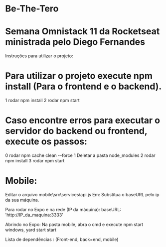 # Be-The-Tero

# Semana Omnistack 11 da Rocketseat ministrada pelo Diego Fernandes
Instruções para utilizar o projeto:
# Para utilizar o projeto execute npm install (Para o frontend e o backend).
1 rodar npm install
2 rodar npm start
# Caso encontre erros para executar o servidor do backend ou frontend, execute os passos:
0 rodar npm cache clean --force
1 Deletar a pasta node_modules
2 rodar npm install
3 rodar npm start
# Mobile:


Editar o arquivo mobile\src\services\api.js
Em: Substitua o baseURL pelo ip da sua máquina.

Para rodar no Expo e na rede (IP da máquina):
baseURL: 'http://IP_da_maquina:3333'

Abrindo no Expo:
Na pasta mobile, abra o cmd e execute npm start windows, yard start start

Lista de dependências : (Front-end, back=end, mobile)

